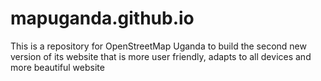 # mapuganda.github.io
This is a repository for OpenStreetMap Uganda to build the second new version of its website that is more user friendly, adapts to all devices and more beautiful website

